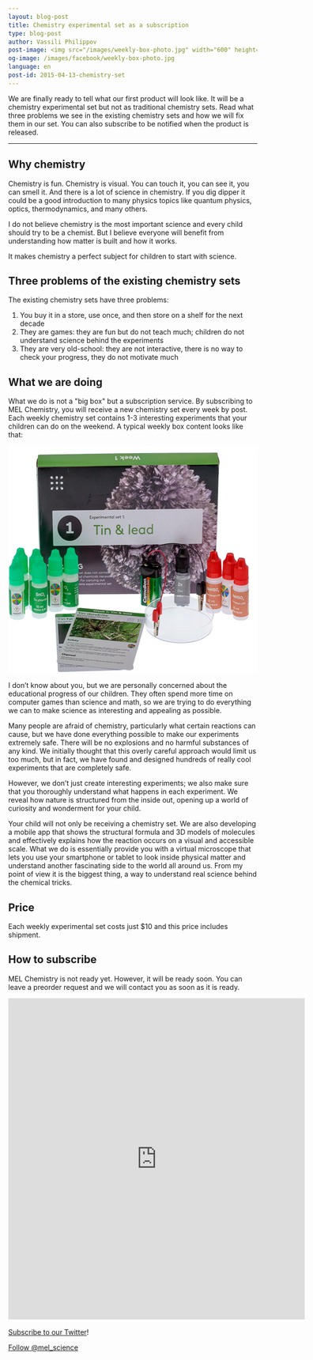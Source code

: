 ```yaml
---
layout: blog-post
title: Chemistry experimental set as a subscription
type: blog-post
author: Vassili Philippov
post-image: <img src="/images/weekly-box-photo.jpg" width="600" height="459" alt="Weekly box content">
og-image: /images/facebook/weekly-box-photo.jpg
language: en
post-id: 2015-04-13-chemistry-set
---
```

We are finally ready to tell what our first product will look like. It will be a chemistry experimental set but not as traditional chemistry sets. Read what three problems we see in the existing chemistry sets and how we will fix them in our set. You can also subscribe to be notified when the product is released. 
<!-- more -->

---

## Why chemistry

Chemistry is fun. Chemistry is visual. You can touch it, you can see it, you can smell it. And there is a lot of science in chemistry. If you dig dipper it could be a good introduction to many physics topics like quantum physics, optics, thermodynamics, and many others. 

I do not believe chemistry is the most important science and every child should try to be a chemist. But I believe everyone will benefit from understanding how matter is built and how it works. 

It makes chemistry a perfect subject for children to start with science.

## Three problems of the existing chemistry sets

The existing chemistry sets have three problems:

1. You buy it in a store, use once, and then store on a shelf for the next decade
2. They are games: they are fun but do not teach much; children do not understand science behind the experiments
3. They are very old-school: they are not interactive, there is no way to check your progress, they do not motivate much 

## What we are doing

What we do is not a "big box" but a subscription service. By subscribing to MEL Chemistry, you will receive a new chemistry set every week by post. Each weekly chemistry set contains 1-3 interesting experiments that your children can do on the weekend. A typical weekly box content looks like that:

<img src="/images/weekly-box-photo.jpg" width="600" height="459" alt="Weekly box content">

I don’t know about you, but we are personally concerned about the educational progress of our children. They often spend more time on computer games than science and math, so we are trying to do everything we can to make science as interesting and appealing as possible.

Many people are afraid of chemistry, particularly what certain reactions can cause, but we have done everything possible to make our experiments extremely safe. There will be no explosions and no harmful substances of any kind. We initially thought that this overly careful approach would limit us too much, but in fact, we have found and designed hundreds of really cool experiments that are completely safe.

However, we don’t just create interesting experiments; we also make sure that you thoroughly understand what happens in each experiment. We reveal how nature is structured from the inside out, opening up a world of curiosity and wonderment for your child.

Your child will not only be receiving a chemistry set. We are also developing a mobile app that shows the structural formula and 3D models of molecules and effectively explains how the reaction occurs on a visual and accessible scale. What we do is essentially provide you with a virtual microscope that lets you use your smartphone or tablet to look inside physical matter and understand another fascinating side to the world all around us. From my point of view it is the biggest thing, a way to understand real science behind the chemical tricks.

## Price

Each weekly experimental set costs just $10 and this price includes shipment.

## How to subscribe

MEL Chemistry is not ready yet. However, it will be ready soon. You can leave a preorder request and we will contact you as soon as it is ready.

<iframe src="https://docs.google.com/forms/d/1AryJEQ5og55c5f97LT2iH57AytvtjhbYZqsn6K7duOg/viewform?embedded=true" width="600" height="650" frameborder="0" marginheight="0" marginwidth="0">Loading...</iframe>

<a href="https://twitter.com/mel_science">Subscribe to our Twitter</a>!

<!-- Begin Twitter follow -->
<a href="https://twitter.com/mel_science" class="twitter-follow-button" data-show-count="false" data-size="large">Follow @mel_science</a>
<script>!function(d,s,id){var js,fjs=d.getElementsByTagName(s)[0],p=/^http:/.test(d.location)?'http':'https';if(!d.getElementById(id)){js=d.createElement(s);js.id=id;js.src=p+'://platform.twitter.com/widgets.js';fjs.parentNode.insertBefore(js,fjs);}}(document, 'script', 'twitter-wjs');</script>
<!-- End Twitter follow -->